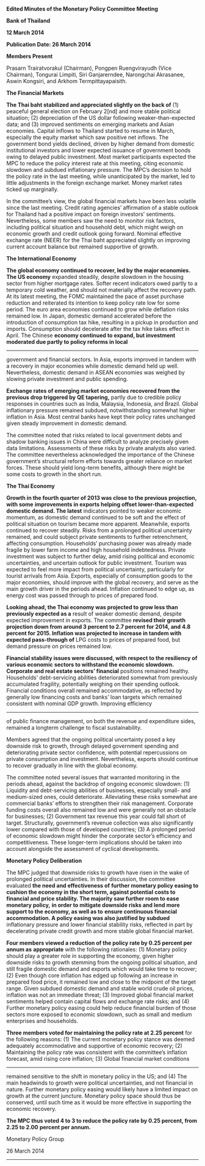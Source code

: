 **Edited Minutes of the Monetary Policy Committee Meeting**

**Bank of Thailand**

**12 March 2014**

**Publication Date: 26 March 2014**

**Members Present**

Prasarn Trairatvorakul (Chairman), Pongpen Ruengvirayudh (Vice Chairman), Tongurai Limpiti,
Siri Ganjarerndee, Narongchai Akrasanee, Aswin Kongsiri, and Arkhom Termpittayapaisith.

**The Financial Markets**

**The Thai baht stabilized and appreciated slightly on the back of** (1) peaceful general election
on February 2[nd] and more stable political situation; (2) depreciation of the US dollar following
weaker-than-expected data; and (3) improved sentiments on emerging markets and Asian
economies. Capital inflows to Thailand started to resume in March, especially the equity market
which saw positive net inflows. The government bond yields declined, driven by higher
demand from domestic institutional investors and lower expected issuance of government
bonds owing to delayed public investment. Most market participants expected the MPC to
reduce the policy interest rate at this meeting, citing economic slowdown and subdued
inflationary pressure. The MPC’s decision to hold the policy rate in the last meeting, while
unanticipated by the market, led to little adjustments in the foreign exchange market. Money
market rates ticked up marginally.

In the committee’s view, the global financial markets have been less volatile since the last
meeting. Credit rating agencies’ affirmation of a stable outlook for Thailand had a positive
impact on foreign investors’ sentiments. Nevertheless, some members saw the need to monitor
risk factors, including political situation and household debt, which might weigh on economic
growth and credit outlook going forward. Nominal effective exchange rate (NEER) for the Thai
baht appreciated slightly on improving current account balance but remained supportive of
growth.

**The International Economy**

**The global economy continued to recover, led by the major economies.** **The US economy**
expanded steadily, despite slowdown in the housing sector from higher mortgage rates. Softer
recent indicators owed partly to a temporary cold weather, and should not materially affect the
recovery path. At its latest meeting, the FOMC maintained the pace of asset purchase reduction
and reiterated its intention to keep policy rate low for some period. The euro area economies
continued to grow while deflation risks remained low. In Japan, domestic demand accelerated
before the introduction of consumption tax hike, resulting in a pickup in production and
imports. Consumption should decelerate after the tax hike takes effect in April. The Chinese
**economy continued to expand, but investment moderated due partly to policy reforms in local**


-----

government and financial sectors. In Asia, exports improved in tandem with a recovery in major
economies while domestic demand held up well. Nevertheless, domestic demand in ASEAN
economies was weighed by slowing private investment and public spending.

**Exchange rates of emerging market economies recovered from the previous drop triggered by**
**QE tapering,** partly due to credible policy responses in countries such as India, Malaysia,
Indonesia, and Brazil. Global inflationary pressure remained subdued, notwithstanding
somewhat higher inflation in Asia. Most central banks have kept their policy rates unchanged
given steady improvement in domestic demand.

The committee noted that risks related to local government debts and shadow banking issues
in China were difficult to analyze precisely given data limitations. Assessments of these risks by
private analysts also varied. The committee nevertheless acknowledged the importance of the
Chinese government’s structural reform efforts towards greater reliance on market forces.
These should yield long-term benefits, although there might be some costs to growth in the
short run.

**The Thai Economy**

**Growth in the fourth quarter of 2013 was close to the previous projection, with some**
**improvements in exports helping offset lower-than-expected domestic demand. The latest**
indicators pointed to weaker economic momentum, as domestic demand continued to be soft
and the effect of political situation on tourism became more apparent. Meanwhile, exports
continued to recover steadily. Risks from a prolonged political uncertainty remained, and could
subject private sentiments to further retrenchment, affecting consumption. Households’
purchasing power was already made fragile by lower farm income and high household
indebtedness. Private investment was subject to further delay, amid rising political and
economic uncertainties, and uncertain outlook for public investment. Tourism was expected to
feel more impact from political uncertainty, particularly for tourist arrivals from Asia. Exports,
especially of consumption goods to the major economies, should improve with the global
recovery, and serve as the main growth driver in the periods ahead. Inflation continued to edge
up, as energy cost was passed through to prices of prepared food.

**Looking ahead, the Thai economy was projected to grow less than previously expected as a**
result of weaker domestic demand, despite expected improvement in exports. The committee
**revised their growth projection down from around 3 percent to 2.7 percent for 2014, and 4.8**
**percent for 2015. Inflation was projected to increase in tandem with expected pass-through of**
LPG costs to prices of prepared food, but demand pressure on prices remained low.

**Financial stability issues were discussed, with respect to the resiliency of various economic**
**sectors to withstand the economic slowdown. Corporate and real estate sectors’ financial**
positions remained healthy. Households’ debt-servicing abilities deteriorated somewhat from
previously accumulated fragility, potentially weighing on their spending outlook. Financial
conditions overall remained accommodative, as reflected by generally low financing costs and
banks’ loan targets which remained consistent with nominal GDP growth. Improving efficiency


-----

of public finance management, on both the revenue and expenditure sides, remained a longterm challenge to fiscal sustainability.

Members agreed that the ongoing political uncertainty posed a key downside risk to growth,
through delayed government spending and deteriorating private sector confidence, with
potential repercussions on private consumption and investment. Nevertheless, exports should
continue to recover gradually in line with the global economy.

The committee noted several issues that warranted monitoring in the periods ahead, against
the backdrop of ongoing economic slowdown: (1) Liquidity and debt-servicing abilities of
businesses, especially small- and medium-sized ones, could deteriorate. Alleviating these risks
somewhat are commercial banks’ efforts to strengthen their risk management. Corporate
funding costs overall also remained low and were generally not an obstacle for businesses; (2)
Government tax revenue this year could fall short of target. Structurally, government’s revenue
collection was also significantly lower compared with those of developed countries; (3) A
prolonged period of economic slowdown might hinder the corporate sector’s efficiency and
competitiveness. These longer-term implications should be taken into account alongside the
assessment of cyclical developments.

**Monetary Policy Deliberation**

The MPC judged that downside risks to growth have risen in the wake of prolonged political
uncertainties. In their discussion, the committee evaluated **the need and effectiveness of**
**further monetary policy easing to cushion the economy in the short term, against potential**
**costs to financial and price stability. The majority saw further room to ease monetary policy,**
**in order to mitigate downside risks and lend more support to the economy, as well as to**
**ensure continuous financial accommodation. A policy easing was also justified by subdued**
inflationary pressure and lower financial stability risks, reflected in part by decelerating private
credit growth and more stable global financial market.

**Four members viewed a reduction of the policy rate by 0.25 percent per annum as**
**appropriate** with the following rationales: (1) Monetary policy should play a greater role in
supporting the economy, given higher downside risks to growth stemming from the ongoing
political situation, and still fragile domestic demand and exports which would take time to
recover; (2) Even though core inflation has edged up following an increase in prepared food
price, it remained low and close to the midpoint of the target range. Given subdued domestic
demand and stable world crude oil prices, inflation was not an immediate threat; (3) Improved
global financial market sentiments helped contain capital flows and exchange rate risks; and
(4) Further monetary policy easing could help reduce financial burden of those sectors more
exposed to economic slowdown, such as small and medium enterprises and households.

**Three members voted for maintaining the policy rate at 2.25 percent** for the following
reasons: (1) The current monetary policy stance was deemed adequately accommodative and
supportive of economic recovery; (2) Maintaining the policy rate was consistent with the
committee’s inflation forecast, amid rising core inflation; (3) Global financial market conditions


-----

remained sensitive to the shift in monetary policy in the US; and (4) The main headwinds to
growth were political uncertainties, and not financial in nature. Further monetary policy easing
would likely have a limited impact on growth at the current juncture. Monetary policy space
should thus be conserved, until such time as it would be more effective in supporting the
economic recovery.

**The MPC thus voted 4 to 3 to reduce the policy rate by 0.25 percent, from 2.25 to 2.00**
**percent per annum.**

Monetary Policy Group

26 March 2014


-----


